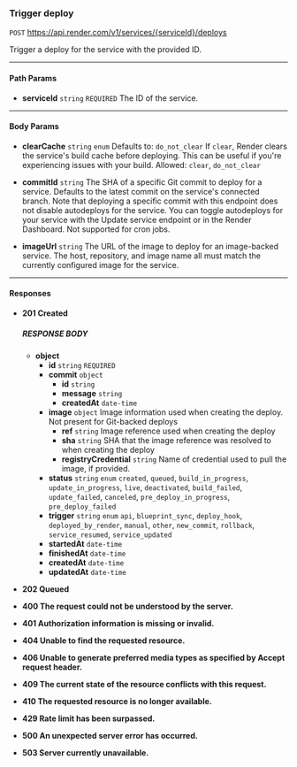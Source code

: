 ### **Trigger deploy**

`POST` https://api.render.com/v1/services/{serviceId}/deploys

Trigger a deploy for the service with the provided ID.

---

#### **Path Params**

*   **serviceId** `string` `REQUIRED`
    The ID of the service.

---

#### **Body Params**

*   **clearCache** `string` `enum`
    Defaults to: `do_not_clear`
    If `clear`, Render clears the service's build cache before deploying. This can be useful if you're experiencing issues with your build.
    Allowed: `clear`, `do_not_clear`

*   **commitId** `string`
    The SHA of a specific Git commit to deploy for a service. Defaults to the latest commit on the service's connected branch.
    Note that deploying a specific commit with this endpoint does not disable autodeploys for the service.
    You can toggle autodeploys for your service with the Update service endpoint or in the Render Dashboard.
    Not supported for cron jobs.

*   **imageUrl** `string`
    The URL of the image to deploy for an image-backed service.
    The host, repository, and image name all must match the currently configured image for the service.

---

#### **Responses**

*   **201 Created**
    ##### **RESPONSE BODY**
    *   **object**
        *   **id** `string` `REQUIRED`
        *   **commit** `object`
            *   **id** `string`
            *   **message** `string`
            *   **createdAt** `date-time`
        *   **image** `object`
            Image information used when creating the deploy. Not present for Git-backed deploys
            *   **ref** `string`
                Image reference used when creating the deploy
            *   **sha** `string`
                SHA that the image reference was resolved to when creating the deploy
            *   **registryCredential** `string`
                Name of credential used to pull the image, if provided.
        *   **status** `string` `enum`
            `created`, `queued`, `build_in_progress`, `update_in_progress`, `live`, `deactivated`, `build_failed`, `update_failed`, `canceled`, `pre_deploy_in_progress`, `pre_deploy_failed`
        *   **trigger** `string` `enum`
            `api`, `blueprint_sync`, `deploy_hook`, `deployed_by_render`, `manual`, `other`, `new_commit`, `rollback`, `service_resumed`, `service_updated`
        *   **startedAt** `date-time`
        *   **finishedAt** `date-time`
        *   **createdAt** `date-time`
        *   **updatedAt** `date-time`

*   **202 Queued**

*   **400 The request could not be understood by the server.**

*   **401 Authorization information is missing or invalid.**

*   **404 Unable to find the requested resource.**

*   **406 Unable to generate preferred media types as specified by Accept request header.**

*   **409 The current state of the resource conflicts with this request.**

*   **410 The requested resource is no longer available.**

*   **429 Rate limit has been surpassed.**

*   **500 An unexpected server error has occurred.**

*   **503 Server currently unavailable.**